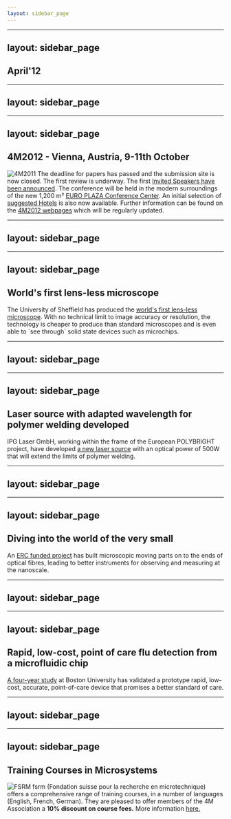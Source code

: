 ```yaml
---
layout: sidebar_page
---
```


---
layout: sidebar_page
---

## April'12

<!--break-->
---
layout: sidebar_page
---

---
layout: sidebar_page
---

## 4M2012 - Vienna, Austria, 9-11th October


![4M2011](/4m-association/assets/images/4m-2012_100.png)
The deadline for papers has passed and the submission site is now closed. The first review is underway. The first [Invited Speakers have been announced](/4m-association/content/Invited-Speakers-4M2012). The conference will be held in the modern surroundings of the new 1,200 m² [EURO PLAZA Conference Center](http://www.europlaza.at/jart/prj3/euro_pl/website.jart?rel=en&content-id=1155914559700&reserve-mode=active). An initial selection of [suggested Hotels](/4m-association/content/Hotels-Accommodatio.html) is also now available. Further information can be found on the [4M2012 webpages](/conference/2012.html) which will be regularly updated. 
  
---
layout: sidebar_page
---

---
layout: sidebar_page
---

## World's first lens-less microscope

The University of Sheffield has produced the [world's first lens-less microscope](/4m-association/content/Virtual-microscope-lens-delivers-real-revolution-imagin.html). With no technical limit to image accuracy or resolution, the technology is cheaper to produce than standard microscopes and is even able to `see through´ solid state devices such as microchips.  
  
---
layout: sidebar_page
---

---
layout: sidebar_page
---

## Laser source with adapted wavelength for polymer welding developed

IPG Laser GmbH, working within the frame of the European POLYBRIGHT project, have developed [a new laser source](/4m-association/content/New-laser-source-adapted-polymer-welding-developed-POLYBRIGHT-projec.html) with an optical power of 500W that will extend the
limits of polymer welding.

  
---
layout: sidebar_page
---

---
layout: sidebar_page
---

## Diving into the world of the very small

An [ERC funded project](/4m-association/content/Diving-world-very-small.html) has built microscopic moving parts on to the ends of optical fibres, leading to better instruments for observing and measuring at the nanoscale.  
  
---
layout: sidebar_page
---

---
layout: sidebar_page
---

## Rapid, low-cost, point of care flu detection from a microfluidic chip

[A four-year study](/4m-association/content/Rapid-low-cost-point-care-flu-detection-microfluidic-chip.html) at Boston University has validated a prototype rapid, low-cost, accurate, point-of-care device that promises a better standard of care.
  
---
layout: sidebar_page
---

---
layout: sidebar_page
---

## Training Courses in Microsystems

![FSRM](/4m-association/assets/images/FSRM_LOGO_web.gif)
fsrm (Fondation suisse pour la recherche en microtechnique) offers a comprehensive range of training courses, in a number of languages (English, French, German). They are pleased to offer members of the 4M Association a <b>10% discount on course fees.</b> More information [here.](/4m-association/content/fsrm-training-course.html)